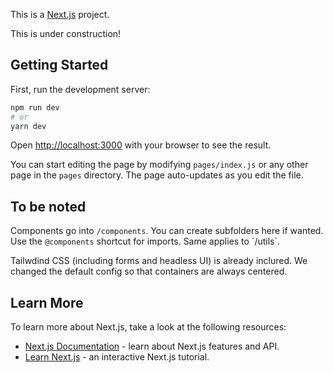 This is a [Next.js](https://nextjs.org/) project.

This is under construction!

## Getting Started

First, run the development server:

```bash
npm run dev
# or
yarn dev
```

Open [http://localhost:3000](http://localhost:3000) with your browser to see the result.

You can start editing the page by modifying `pages/index.js` or any other page in the `pages` directory. The page auto-updates as you edit the file.

## To be noted

Components go into `/components`. You can create subfolders here if wanted. Use the `@components` shortcut for imports. Same applies to ´/utils`.

Tailwdind CSS (including forms and headless UI) is already inclured. We changed the default config so that containers are always centered.

## Learn More

To learn more about Next.js, take a look at the following resources:

- [Next.js Documentation](https://nextjs.org/docs) - learn about Next.js features and API.
- [Learn Next.js](https://nextjs.org/learn) - an interactive Next.js tutorial.
